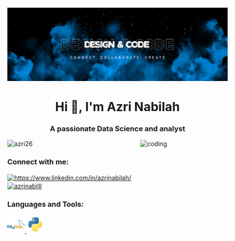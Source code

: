 ![logo](https://github.com/Azri26/Azri26/blob/main/148280039-301b677b-74e7-49f8-af75-15e7c9253d74.png)
<h1 align="center">Hi 👋, I'm Azri Nabilah</h1>
<h3 align="center">A passionate Data Science and analyst </h3>
<img align="right" alt="coding" width="200" height="200" src="https://github.com/user-attachments/assets/79f055ad-0b61-43ae-ab1b-57230545da94">
<p align="left"> <img src="https://komarev.com/ghpvc/?username=azri26&label=Profile%20views&color=0e75b6&style=flat" alt="azri26" /> </p>

<h3 align="left">Connect with me:</h3>
<p align="left">
<a href="https://linkedin.com/in/https://www.linkedin.com/in/azrinabilah/" target="blank"><img align="center" src="https://raw.githubusercontent.com/rahuldkjain/github-profile-readme-generator/master/src/images/icons/Social/linked-in-alt.svg" alt="https://www.linkedin.com/in/azrinabilah/" height="30" width="40" /></a>
<a href="https://instagram.com/azrinabilll" target="blank"><img align="center" src="https://raw.githubusercontent.com/rahuldkjain/github-profile-readme-generator/master/src/images/icons/Social/instagram.svg" alt="azrinabilll" height="30" width="40" /></a>
</p>

<h3 align="left">Languages and Tools:</h3>
<p align="left"> <a href="https://www.mysql.com/" target="_blank" rel="noreferrer"> <img src="https://raw.githubusercontent.com/devicons/devicon/master/icons/mysql/mysql-original-wordmark.svg" alt="mysql" width="40" height="40"/> </a> <a href="https://www.python.org" target="_blank" rel="noreferrer"> <img src="https://raw.githubusercontent.com/devicons/devicon/master/icons/python/python-original.svg" alt="python" width="40" height="40"/> </a> </p>
